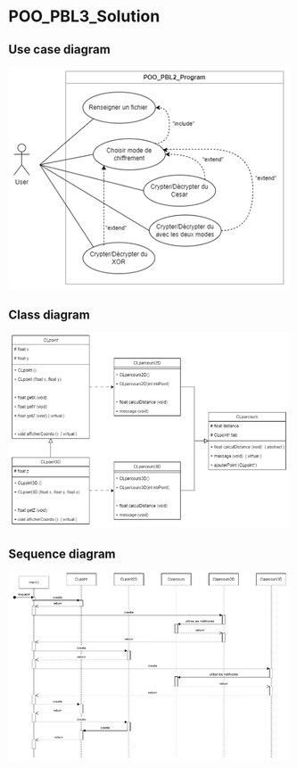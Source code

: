 # POO_PBL3_Solution

## Use case diagram
![/chemin/access/image.jpg "Titre de l'image"](https://github.com/FlorentMS/POO_PBL3_Solution/blob/d1b8dd97822f0735fc75ad8aeae1efcc79501f09/POO_PBL2_Use%20Case.drawio%20(1).png)

## Class diagram
![/chemin/access/image.jpg "Titre de l'image"](https://github.com/FlorentMS/POO_PBL3_Solution/blob/d1b8dd97822f0735fc75ad8aeae1efcc79501f09/POO_PBL3_Class_finale.drawio.png)

## Sequence diagram
![/chemin/access/image.jpg "Titre de l'image"](https://github.com/FlorentMS/POO_PBL3_Solution/blob/d1b8dd97822f0735fc75ad8aeae1efcc79501f09/POO_PBL3_Sequence.drawio.png)
